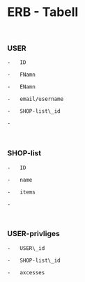 ERB - Tabell
============

                     

### USER

    -   ID

    -   FNamn

    -   ENamn

    -   email/username

    -   SHOP-list\_id

    -    

                     

### SHOP-list

    -   ID

    -   name

    -   items

    -    

     

### USER-privliges

    -   USER\_id

    -   SHOP-list\_id

    -   axcesses
